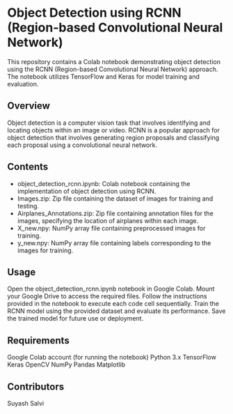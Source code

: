 # Object Detection using RCNN (Region-based Convolutional Neural Network)

This repository contains a Colab notebook demonstrating object detection using the RCNN (Region-based Convolutional Neural Network) approach. The notebook utilizes TensorFlow and Keras for model training and evaluation.

## Overview

Object detection is a computer vision task that involves identifying and locating objects within an image or video. RCNN is a popular approach for object detection that involves generating region proposals and classifying each proposal using a convolutional neural network.

## Contents

- object_detection_rcnn.ipynb: Colab notebook containing the implementation of object detection using RCNN.
- Images.zip: Zip file containing the dataset of images for training and testing.
- Airplanes_Annotations.zip: Zip file containing annotation files for the images, specifying the location of airplanes within each image.
- X_new.npy: NumPy array file containing preprocessed images for training.
- y_new.npy: NumPy array file containing labels corresponding to the images for training.

## Usage

Open the object_detection_rcnn.ipynb notebook in Google Colab. 
Mount your Google Drive to access the required files.
Follow the instructions provided in the notebook to execute each code cell sequentially.
Train the RCNN model using the provided dataset and evaluate its performance.
Save the trained model for future use or deployment.

## Requirements

Google Colab account (for running the notebook)
Python 3.x
TensorFlow
Keras
OpenCV
NumPy
Pandas
Matplotlib


## Contributors

Suyash Salvi
